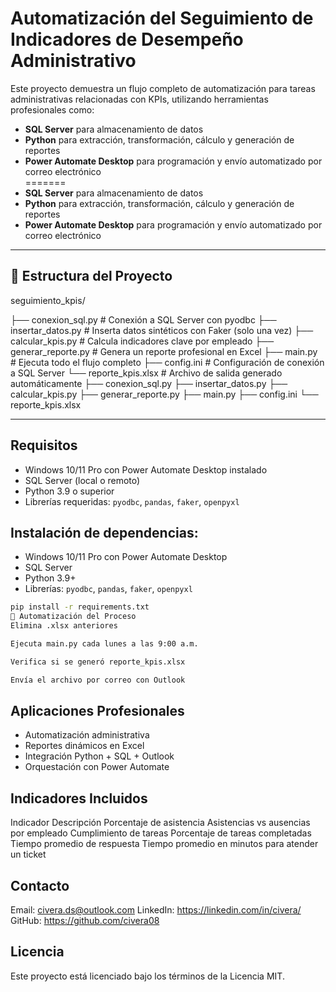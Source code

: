 # Automatización del Seguimiento de Indicadores de Desempeño Administrativo

Este proyecto demuestra un flujo completo de automatización para tareas administrativas relacionadas con KPIs, utilizando herramientas profesionales como:

- **SQL Server** para almacenamiento de datos  
- **Python** para extracción, transformación, cálculo y generación de reportes  
- **Power Automate Desktop** para programación y envío automatizado por correo electrónico  
=======
- **SQL Server** para almacenamiento de datos
- **Python** para extracción, transformación, cálculo y generación de reportes
- **Power Automate Desktop** para programación y envío automatizado por correo electrónico

---

## 📂 Estructura del Proyecto

seguimiento_kpis/

├── conexion_sql.py # Conexión a SQL Server con pyodbc
├── insertar_datos.py # Inserta datos sintéticos con Faker (solo una vez)
├── calcular_kpis.py # Calcula indicadores clave por empleado
├── generar_reporte.py # Genera un reporte profesional en Excel
├── main.py # Ejecuta todo el flujo completo
├── config.ini # Configuración de conexión a SQL Server
└── reporte_kpis.xlsx # Archivo de salida generado automáticamente
├── conexion_sql.py
├── insertar_datos.py
├── calcular_kpis.py
├── generar_reporte.py
├── main.py
├── config.ini
└── reporte_kpis.xlsx

---

## Requisitos

- Windows 10/11 Pro con Power Automate Desktop instalado  
- SQL Server (local o remoto)  
- Python 3.9 o superior  
- Librerías requeridas: `pyodbc`, `pandas`, `faker`, `openpyxl`  

## Instalación de dependencias:

- Windows 10/11 Pro con Power Automate Desktop
- SQL Server
- Python 3.9+
- Librerías: `pyodbc`, `pandas`, `faker`, `openpyxl`

```bash
pip install -r requirements.txt
🔁 Automatización del Proceso
Elimina .xlsx anteriores

Ejecuta main.py cada lunes a las 9:00 a.m.

Verifica si se generó reporte_kpis.xlsx

Envía el archivo por correo con Outlook
```

## Aplicaciones Profesionales
- Automatización administrativa
- Reportes dinámicos en Excel
- Integración Python + SQL + Outlook
- Orquestación con Power Automate

## Indicadores Incluidos
Indicador	Descripción
Porcentaje de asistencia	Asistencias vs ausencias por empleado
Cumplimiento de tareas	Porcentaje de tareas completadas
Tiempo promedio de respuesta	Tiempo promedio en minutos para atender un ticket

## Contacto
Email: civera.ds@outlook.com
LinkedIn: https://linkedin.com/in/civera/
GitHub: https://github.com/civera08

## Licencia
Este proyecto está licenciado bajo los términos de la Licencia MIT.
